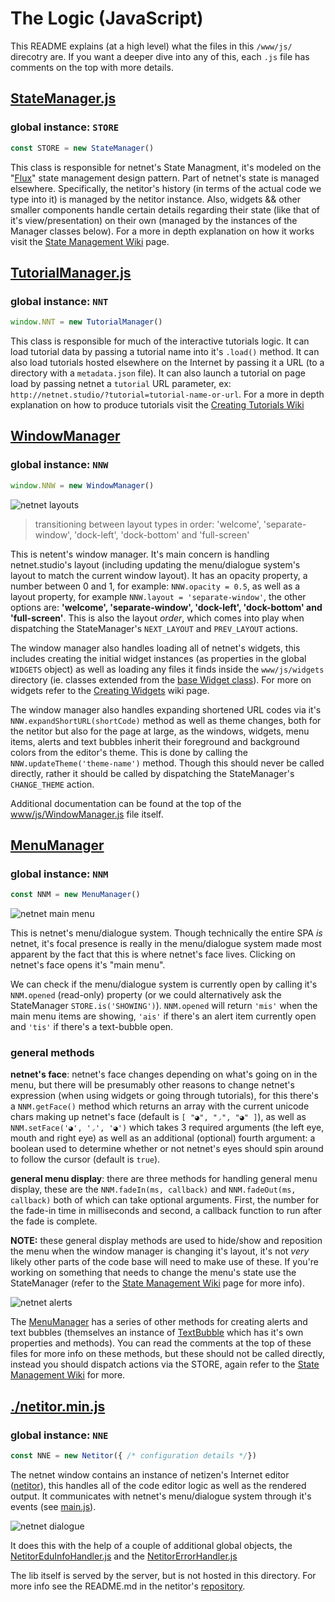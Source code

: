 # The Logic (JavaScript)

This README explains (at a high level) what the files in this `/www/js/` direcotry are. If you want a deeper dive into any of this, each `.js` file has comments on the top with more details.


## [StateManager.js](https://github.com/netizenorg/netnet.studio/blob/master/www/js/StateManager.js)
### global instance: `STORE`

```js
const STORE = new StateManager()
```

This class is responsible for netnet's State Managment, it's modeled on the
"[Flux](https://medium.com/hacking-and-gonzo/flux-vs-mvc-design-patterns-57b28c0f71b7)" state management design pattern. Part of netnet's state is managed elsewhere. Specifically, the netitor's history (in terms of the actual code we type into it) is managed by the netitor instance. Also, widgets && other smaller components handle certain details regarding their state (like that of it's view/presentation) on their own (managed by the instances of the Manager classes below). For a more in depth explanation on how it works visit the [State Management Wiki](https://github.com/netizenorg/netnet.studio/wiki/State-Management) page.


## [TutorialManager.js](https://github.com/netizenorg/netnet.studio/blob/master/www/js/StateManager.js)
### global instance: `NNT`

```js
window.NNT = new TutorialManager()
```

This class is responsible for much of the interactive tutorials logic. It can load tutorial data by passing a tutorial name into it's `.load()` method. It can also load tutorials hosted elsewhere on the Internet by passing it a URL (to a directory with a `metadata.json` file). It can also launch a tutorial on page load by passing netnet a `tutorial` URL parameter, ex: `http://netnet.studio/?tutorial=tutorial-name-or-url`. For a more in depth explanation on how to produce tutorials visit the [Creating Tutorials Wiki](https://github.com/netizenorg/netnet.studio/wiki/Creating-Tutorials)


## [WindowManager](https://github.com/netizenorg/netnet.studio/blob/master/www/js/WindowManager.js)
### global instance: `NNW`

```js
window.NNW = new WindowManager()
```

![netnet layouts](https://github.com/netizenorg/netnet.studio/wiki/layouts.gif)
> transitioning between layout types in order: 'welcome', 'separate-window', 'dock-left', 'dock-bottom' and 'full-screen'

This is netent's window manager. It's main concern is handling netnet.studio's layout (including updating the menu/dialogue system's layout to match the current window layout). It has an opacity property, a number between 0 and 1, for example: `NNW.opacity = 0.5`, as well as a layout property, for example `NNW.layout = 'separate-window'`, the other options are: **'welcome', 'separate-window', 'dock-left', 'dock-bottom' and 'full-screen'**. This is also the layout *order*, which comes into play when dispatching the StateManager's `NEXT_LAYOUT` and `PREV_LAYOUT` actions.

The window manager also handles loading all of netnet's widgets, this includes creating the initial widget instances (as properties in the global `WIDGETS` object) as well as loading any files it finds inside the `www/js/widgets` directory (ie. classes extended from the [base Widget class](https://github.com/netizenorg/netnet.studio/blob/master/www/js/Widget.js)). For more on widgets refer to the [Creating Widgets](https://github.com/netizenorg/netnet.studio/wiki/Creating-Widgets) wiki page.

The window manager also handles expanding shortened URL codes via it's `NNW.expandShortURL(shortCode)` method as well as theme changes, both for the netitor but also for the page at large, as the windows, widgets, menu items, alerts and text bubbles inherit their foreground and background colors from the editor's theme. This is done by calling the `NNW.updateTheme('theme-name')` method. Though this should never be called directly, rather it should be called by dispatching the StateManager's `CHANGE_THEME` action.

Additional documentation can be found at the top of the [www/js/WindowManager.js](https://github.com/netizenorg/netnet.studio/blob/master/www/js/WindowManager.js) file itself.


## [MenuManager](https://github.com/netizenorg/netnet.studio/blob/master/www/js/MenuManager.js)
### global instance: `NNM`

```js
const NNM = new MenuManager()
```

![netnet main menu](https://github.com/netizenorg/netnet.studio/wiki/main-menu.gif)

This is netnet's menu/dialogue system. Though technically the entire SPA *is* netnet, it's focal presence is really in the menu/dialogue system made most apparent by the fact that this is where netnet's face lives. Clicking on netnet's face opens it's "main menu".

We can check if the menu/dialogue system is currently open by calling it's `NNM.opened` (read-only) property (or we could alternatively ask the StateManager `STORE.is('SHOWING')`). `NNM.opened` will return `'mis'` when the main menu items are showing, `'ais'` if there's an alert item currently open and `'tis'` if there's a text-bubble open.

### general methods

**netnet's face**: netnet's face changes depending on what's going on in the menu, but there will be presumably other reasons to change netnet's expression (when using widgets or going through tutorials), for this there's a `NNM.getFace()` method which returns an array with the current unicode chars making up netnet's face (default is `[ "◕", "◞", "◕" ]`), as well as `NNM.setFace('◕', '◞', '◕')` which takes 3 required arguments (the left eye, mouth and right eye) as well as an additional (optional) fourth argument: a boolean used to determine whether or not netnet's eyes should spin around to follow the cursor (default is `true`).

**general menu display**: there are three methods for handling general menu display, these are the `NNM.fadeIn(ms, callback)` and `NNM.fadeOut(ms, callback)` both of which can take optional arguments. First, the number for the fade-in time in milliseconds and second, a callback function to run after the fade is complete.

**NOTE:** these general display methods are used to hide/show and reposition the menu when the window manager is changing it's layout, it's not *very* likely other parts of the code base will need to make use of these. If you're working on something that needs to change the menu's state use the StateManager (refer to the [State Management Wiki](https://github.com/netizenorg/netnet.studio/wiki/State-Management) page for more info).

![netnet alerts](https://github.com/netizenorg/netnet.studio/wiki/alerts.gif)

The [MenuManager](https://github.com/netizenorg/netnet.studio/blob/master/www/js/MenuManager.js) has a series of other methods for creating alerts and text bubbles (themselves an instance of [TextBubble](https://github.com/netizenorg/netnet.studio/blob/master/www/js/TextBubble.js) which has it's own properties and methods). You can read the comments at the top of these files for more info on these methods, but these should not be called directly, instead you should dispatch actions via the STORE, again refer to the [State Management Wiki](https://github.com/netizenorg/netnet.studio/wiki/State-Management) for more.


## [./netitor.min.js](https://github.com/netizenorg/netitor)
### global instance: `NNE`

```js
const NNE = new Netitor({ /* configuration details */})
```

The netnet window contains an instance of netizen's Internet editor ([netitor](https://github.com/netizenorg/netitor)), this handles all of the code editor logic as well as the rendered output. It communicates with netnet's menu/dialogue system through it's events (see [main.js](https://github.com/netizenorg/netnet.studio/blob/master/www/js/main.js)).

![netnet dialogue](https://github.com/netizenorg/netnet.studio/wiki/dialogue.gif)

It does this with the help of a couple of additional global objects, the [NetitorEduInfoHandler.js](https://github.com/netizenorg/netnet.studio/blob/master/www/js/NetitorEduInfoHandler.js) and the [NetitorErrorHandler.js](https://github.com/netizenorg/netnet.studio/blob/master/www/js/NetitorErrorHandler.js)

The lib itself is served by the server, but is not hosted in this directory. For more info see the README.md in the netitor's [repository](https://github.com/netizenorg/netitor).
